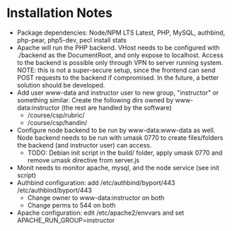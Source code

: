 Installation Notes
================== 
* Package dependencies: Node/NPM LTS Latest, PHP, MySQL, authbind, php-pear, php5-dev, pecl install stats
* Apache will run the PHP backend. VHost needs to be configured with ./backend as the DocumentRoot, and only expose to localhost. Access to the backend is possible only through VPN to server running system. NOTE: this is not a super-secure setup, since the frontend can send POST requests to the backend if compromised. In the future, a better solution should be developed.
* Add user www-data and instructor user to new group, "instructor" or something similar. Create the following dirs owned by www-data:instructor (the rest are handled by the software)
	* /course/csp/rubric/
	* /course/csp/handin/
* Configure node backend to be run by www-data:www-data as well. Node backend needs to be run with umask 0770 to create files/folders the backend (and instructor user) can access.
	* TODO: Debian init script in the build/ folder, apply umask 0770 and remove umask directive from server.js
* Monit needs to monitor apache, mysql, and the node service (see init script)
* Authbind configuration: add /etc/authbind/byport/443 /etc/authbind/byport/443
	* Change owner to www-data:instructor on both
	* Change perms to 544 on both
* Apache configuration: edit /etc/apache2/envvars and set APACHE_RUN_GROUP=instructor

